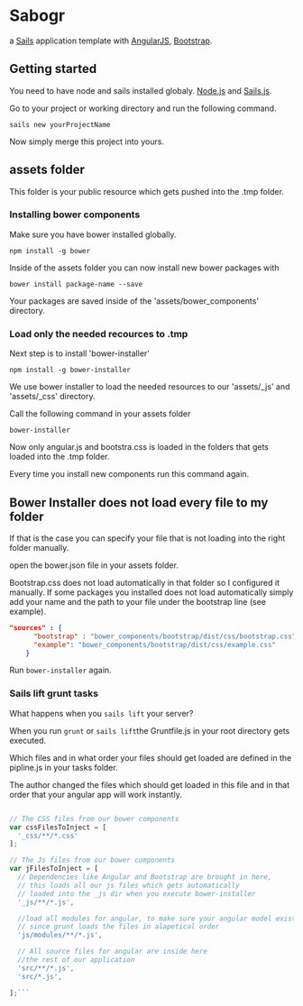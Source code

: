 # Sabogr

a [Sails](http://sailsjs.org) application template
with [AngularJS](https://angularjs.org/), [Bootstrap](http://getbootstrap.com/).

## Getting started

You need to have node and sails installed globaly.
[Node.js](https://nodejs.org/en/) and [Sails.js](http://sailsjs.org/).

Go to your project or working directory and run the following command.

`sails new yourProjectName`

Now simply merge this project into yours.

## assets folder

This folder is your public resource which gets pushed into the .tmp folder.

### Installing bower components

Make sure you have bower installed globally.

`npm install -g bower`

Inside of the assets folder you can now install new bower packages with

`bower install package-name --save`

Your packages are saved inside of the 'assets/bower_components' directory.

### Load only the needed recources to .tmp

Next step is to install 'bower-installer'

`npm install -g bower-installer`

We use bower installer to load the needed resources to our 'assets/_js' and 'assets/_css' directory.

Call the following command in your assets folder

`bower-installer`

Now only angular.js and bootstra.css is loaded in the folders that gets loaded into the .tmp folder.

Every time you install new components run this command again.

## Bower Installer does not load every file to my folder

If that is the case you can specify your file that is not loading into the right folder manually.

open the bower.json file in your assets folder.

Bootstrap.css does not load automatically in that folder so I configured it manually.
If some packages you installed does not load automatically simply add your name and
the path to your file under the bootstrap line (see example).
```json
"sources" : {
      "bootstrap" : "bower_components/bootstrap/dist/css/bootstrap.css",
      "example": "bower_components/bootstrap/dist/css/example.css"
    }
```

Run `bower-installer` again.

### Sails lift grunt tasks

What happens when you `sails lift` your server?

When you run `grunt` or `sails lift`the Gruntfile.js in your root directory gets executed.

Which files and in what order your files should get loaded are defined in the pipline.js in your tasks folder.

The author changed the files which should get loaded in this file and in that order that your angular app will work instantly.

```js

// The CSS files from our bower components
var cssFilesToInject = [
  '_css/**/*.css'
];

// The Js files from our bower components
var jFilesToInject = [
  // Dependencies like Angular and Bootstrap are brought in here,
  // this loads all our js files which gets automatically
  // loaded into the _js dir when you execute bower-installer
  '_js/**/*.js',

  //load all modules for angular, to make sure your angular model exists,
  // since grunt loads the files in alapetical order
  'js/modules/**/*.js',

  // All source files for angular are inside here
  //the rest of our application
  'src/**/*.js',
  'src/*.js',

];```

